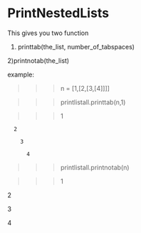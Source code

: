 PrintNestedLists
================
This gives you two function

1) printtab(the_list, number_of_tabspaces)

2)printnotab(the_list)

example:

>>> n = [1,[2,[3,[4]]]]

>>>printlistall.printtab(n,1)

>>> 1

      2

        3

          4

>>>printlistall.printnotab(n)

>>>1

   2

   3

   4
